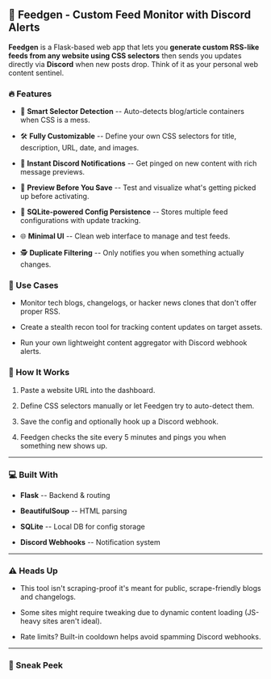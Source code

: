 📰 Feedgen - Custom Feed Monitor with Discord Alerts
----------------------------------------------------

**Feedgen** is a Flask-based web app that lets you **generate custom RSS-like feeds from any website using CSS selectors** then sends you updates directly via **Discord** when new posts drop. Think of it as your personal web content sentinel.

### 🔥 Features

-   🧠 **Smart Selector Detection** -- Auto-detects blog/article containers when CSS is a mess.

-   🛠️ **Fully Customizable** -- Define your own CSS selectors for title, description, URL, date, and images.

-   🔔 **Instant Discord Notifications** -- Get pinged on new content with rich message previews.

-   🧩 **Preview Before You Save** -- Test and visualize what's getting picked up before activating.

-   💾 **SQLite-powered Config Persistence** -- Stores multiple feed configurations with update tracking.

-   🌐 **Minimal UI** -- Clean web interface to manage and test feeds.

-   🕵️ **Duplicate Filtering** -- Only notifies you when something actually changes.

### 🧠 Use Cases

-   Monitor tech blogs, changelogs, or hacker news clones that don't offer proper RSS.

-   Create a stealth recon tool for tracking content updates on target assets.

-   Run your own lightweight content aggregator with Discord webhook alerts.

### 🚀 How It Works

1.  Paste a website URL into the dashboard.

2.  Define CSS selectors manually or let Feedgen try to auto-detect them.

3.  Save the config and optionally hook up a Discord webhook.

4.  Feedgen checks the site every 5 minutes and pings you when something new shows up.

* * * * *

### 💻 Built With

-   **Flask** -- Backend & routing

-   **BeautifulSoup** -- HTML parsing

-   **SQLite** -- Local DB for config storage

-   **Discord Webhooks** -- Notification system

* * * * *

### ⚠️ Heads Up

-   This tool isn't scraping-proof it's meant for public, scrape-friendly blogs and changelogs.

-   Some sites might require tweaking due to dynamic content loading (JS-heavy sites aren't ideal).

-   Rate limits? Built-in cooldown helps avoid spamming Discord webhooks.

* * * * *

### 📸 Sneak Peek

